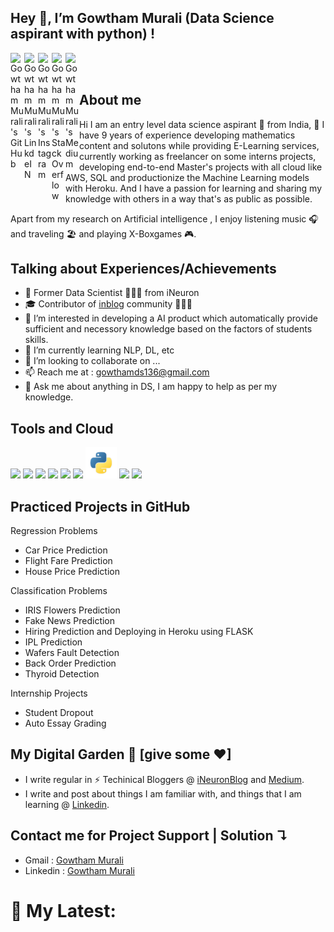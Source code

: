 Hey 👋, I’m **Gowtham Murali** (Data Science aspirant with python) !
--------------------------------------------------------------------
<a href="https://github.com/gowthamds136">
<img align="left" alt="Gowtham Murali's GitHub" width="22px" src="http://cdn.onlinewebfonts.com/svg/img_326384.png" />
</a>
<a href="https://www.linkedin.com/in/gowtham-miryala-1b6aa826/">
<img align="left" alt="Gowtham Murali's LinkdeIN" width="22px" src="https://cdn.jsdelivr.net/npm/simple-icons@v3/icons/linkedin.svg" />
</a>
<a href="https://www.instagram.com/gowthamds136/">
  <img align="left" alt="Gowtham Murali's Instagram" width="22px" src="https://cdn.jsdelivr.net/npm/simple-icons@v3/icons/instagram.svg" />
</a>
<a href="https://stackoverflow.com/">
  <img align="left" alt="Gowtham Murali's StackOverflow" width="22px" src="https://cdn.jsdelivr.net/npm/simple-icons@v3/icons/stackoverflow.svg" />
</a>
<a href="https://medium.com/">
  <img align="left" alt="Gowtham Murali's Medium" width="22px" src="https://cdn.jsdelivr.net/npm/simple-icons@v3/icons/medium.svg" />
</a>
<br />
<br />


**About me**
------------
Hi I am an entry level data science aspirant 🚀 from India, 👨 I have 9 years of experience developing mathematics content and solutons while providing E-Learning services, currently working as freelancer on some interns projects, developing end-to-end Master's projects with all cloud like AWS, SQL and productionize the Machine Learning models with Heroku. And I have a passion for learning and sharing my knowledge with others in a way that's as public as possible.

Apart from my research on Artificial intelligence , I enjoy listening music 🎧 and traveling 🏖️ and playing X-Boxgames 🎮.


**Talking about Experiences/Achievements**
------------------------------------------
- 🥇 Former Data Scientist 🙍🏽‍♂ from iNeuron
- 🎓 Contributor of [inblog](https://inblog.in/) community 👨🏽‍💼
- 👀 I’m interested in developing a AI product which automatically provide sufficient and necessory knowledge based on the factors of students skills.
- 🌱 I’m currently learning NLP, DL, etc
- 💞️ I’m looking to collaborate on ...
- 📫 Reach me at : gowthamds136@gmail.com
- 💬 Ask me about anything in DS, I am happy to help as per my knowledge.


**Tools and Cloud**
-------------------
<code><img height="20" src="https://raw.githubusercontent.com/aniruddhachoudhury/Credit-Risk-Model/master/1024px-Microsoft_Azure_Logo.svg.png"></code>
<code><img height="50" src="https://raw.githubusercontent.com/aniruddhachoudhury/Credit-Risk-Model/master/1*WCsqMt85nMP0DvYv0JnkOA.png"></code>
<code><img height="20" src="https://github.com/aniruddhachoudhury/Credit-Risk-Model/blob/master/Pytorch_logo.png"></code>
<code><img height="50" src="https://github.com/aniruddhachoudhury/Credit-Risk-Model/blob/master/logo.png"></code>
<code><img height="30" src="https://github.com/aniruddhachoudhury/Credit-Risk-Model/blob/master/social_default-1d3b50b1eba4c2b06244425ff0c49570.jpg"></code>
<code><img height="30" src="https://github.com/aniruddhachoudhury/Credit-Risk-Model/blob/master/horizontal-logo-monochromatic-white.png"></code>
<code><img height="50" src="https://raw.githubusercontent.com/github/explore/80688e429a7d4ef2fca1e82350fe8e3517d3494d/topics/python/python.png"></code>
<code><img height="40" src="https://github.com/aniruddhachoudhury/Credit-Risk-Model/blob/master/hM6lnfw8_400x400.jpg"></code>
<code><img height="20" src="https://raw.githubusercontent.com/aniruddhachoudhury/Credit-Risk-Model/master/AirflowLogo.png"></code>


**Practiced Projects in GitHub**
--------------------------------
Regression Problems
- Car Price Prediction
- Flight Fare Prediction
- House Price Prediction

Classification Problems
- IRIS Flowers Prediction
- Fake News Prediction
- Hiring Prediction and Deploying in Heroku using FLASK
- IPL Prediction
- Wafers Fault Detection
- Back Order Prediction
- Thyroid Detection

Internship Projects
- Student Dropout
- Auto Essay Grading


**My Digital Garden 🌱** [give some ♥]
--------------------------------------------
- I write regular in ⚡️ Techinical Bloggers @ [iNeuronBlog](https://inblog.in/) and [Medium](https://medium.com/). 
- I write and post about things I am familiar with, and things that I am learning @ [Linkedin](https://www.linkedin.com/in/gowtham-murali-m-9a798a22b/). 


**Contact me for Project Support | Solution** ↴ 
-----------------------------------------------
- Gmail : [Gowtham Murali](gowthamds136@gmail.com)
- Linkedin : [Gowtham Murali](https://www.linkedin.com/in/gowtham-murali-m-9a798a22b/)

📕 My Latest:
=============

<!---
gowthamds136/gowthamds136 is a ✨ special ✨ repository because its `README.md` (this file) appears on your GitHub profile.
You can click the Preview link to take a look at your changes.
--->
